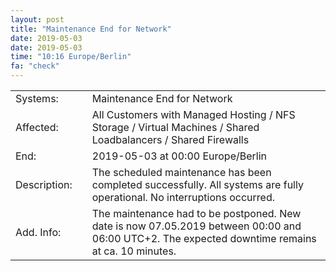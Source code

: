 ```yaml
---
layout: post
title: "Maintenance End for Network"
date: 2019-05-03
date: 2019-05-03
time: "10:16 Europe/Berlin"
fa: "check"
---
```


|                   |   |                                                                      |
|-------------------|---|----------------------------------------------------------------------|
| Systems:          |   | Maintenance End for Network|
| Affected:         |   | All Customers with Managed Hosting / NFS Storage / Virtual Machines / Shared Loadbalancers / Shared Firewalls |
| End:              |   | 2019-05-03 at 00:00 Europe/Berlin |
| Description:      |   | The scheduled maintenance has been completed successfully. All systems are fully operational. No interruptions occurred. |
| Add. Info:  |   | The maintenance had to be postponed. New date is now 07.05.2019 between 00:00 and 06:00 UTC+2. The expected downtime remains at ca. 10 minutes. |